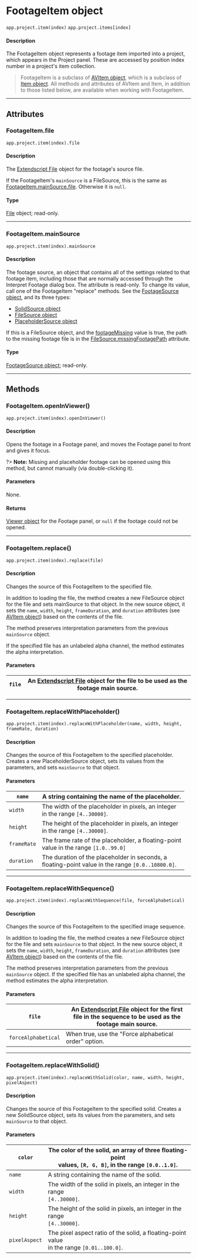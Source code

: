 # FootageItem object

`app.project.item(index)`
`app.project.items[index]`

#### Description

The FootageItem object represents a footage item imported into a project, which appears in the Project panel. These are accessed by position index number in a project's item collection.

> FootageItem is a subclass of [AVItem object](avitem.md#avitem), which is a subclass of [Item object](item.md#item). All methods and attributes of AVItem and Item, in addition to those listed below, are available when working with FootageItem.

---

## Attributes

### FootageItem.file

`app.project.item(index).file`

#### Description

The [Extendscript File](https://extendscript.docsforadobe.dev/file-system-access/file-object.html) object for the footage's source file.

If the FootageItem's `mainSource` is a FileSource, this is the same as [FootageItem.mainSource.file](../sources/filesource.md#filesourcefile). Otherwise it is `null`.

#### Type

[File](https://extendscript.docsforadobe.dev/file-system-access/file-object.html) object; read-only.

---

### FootageItem.mainSource

`app.project.item(index).mainSource`

#### Description

The footage source, an object that contains all of the settings related to that footage item, including those that are normally accessed through the Interpret Footage dialog box. The attribute is read-only. To change its value, call one of the FootageItem "replace" methods. See the [FootageSource object](../sources/footagesource.md#footagesource), and its three types:

- [SolidSource object](../sources/solidsource.md#solidsource)
- [FileSource object](../sources/filesource.md#filesource)
- [PlaceholderSource object](../sources/placeholdersource.md#placeholdersource)

If this is a FileSource object, and the [footageMissing](avitem.md#avitemfootagemissing) value is true, the path to the missing footage file is in the [FileSource.missingFootagePath](../sources/filesource.md#filesourcemissingfootagepath) attribute.

#### Type

[FootageSource object](../sources/footagesource.md#footagesource); read-only.

---

## Methods

### FootageItem.openInViewer()

`app.project.item(index).openInViewer()`

#### Description

Opens the footage in a Footage panel, and moves the Footage panel to front and gives it focus.

?> **Note:** Missing and placeholder footage can be opened using this method, but cannot manually (via double-clicking it).

#### Parameters

None.

#### Returns

[Viewer object](../other/viewer.md#viewer) for the Footage panel, or `null` if the footage could not be opened.

---

### FootageItem.replace()

`app.project.item(index).replace(file)`

#### Description

Changes the source of this FootageItem to the specified file.

In addition to loading the file, the method creates a new FileSource object for the file and sets mainSource to that object. In the new source object, it sets the `name`, `width`, `height`, `frameDuration`, and `duration` attributes (see [AVItem object](avitem.md#avitem)) based on the contents of the file.

The method preserves interpretation parameters from the previous `mainSource` object.

If the specified file has an unlabeled alpha channel, the method estimates the alpha interpretation.

#### Parameters

| `file`   | An [Extendscript File](https://extendscript.docsforadobe.dev/file-system-access/file-object.html) object for the file to be used as the footage main source.   |
|----------|----------------------------------------------------------------------------------------------------------------------------------------------------------------|

---

### FootageItem.replaceWithPlaceholder()

`app.project.item(index).replaceWithPlaceholder(name, width, height, frameRate, duration)`

#### Description

Changes the source of this FootageItem to the specified placeholder. Creates a new PlaceholderSource object, sets its values from the parameters, and sets `mainSource` to that object.

#### Parameters

| `name`      | A string containing the name of the placeholder.                                                      |
|-------------|-------------------------------------------------------------------------------------------------------|
| `width`     | The width of the placeholder in pixels, an integer<br/>in the range `[4..30000]`.                     |
| `height`    | The height of the placeholder in pixels, an integer<br/>in the range `[4..30000]`.                    |
| `frameRate` | The frame rate of the placeholder, a floating-point<br/>value in the range `[1.0..99.0]`              |
| `duration`  | The duration of the placeholder in seconds, a<br/>floating-point value in the range `[0.0..10800.0]`. |

---

### FootageItem.replaceWithSequence()

`app.project.item(index).replaceWithSequence(file, forceAlphabetical)`

#### Description

Changes the source of this FootageItem to the specified image sequence.

In addition to loading the file, the method creates a new FileSource object for the file and sets `mainSource` to that object. In the new source object, it sets the `name`, `width`, `height`, `frameDuration`, and `duration` attributes (see [AVItem object](avitem.md#avitem)) based on the contents of the file.

The method preserves interpretation parameters from the previous `mainSource` object. If the specified file has an unlabeled alpha channel, the method estimates the alpha interpretation.

#### Parameters

| `file`              | An [Extendscript File](https://extendscript.docsforadobe.dev/file-system-access/file-object.html) object for the first file in the sequence to be used as the footage main source.   |
|---------------------|--------------------------------------------------------------------------------------------------------------------------------------------------------------------------------------|
| `forceAlphabetical` | When true, use the "Force alphabetical order" option.                                                                                                                                |

---

### FootageItem.replaceWithSolid()

`app.project.item(index).replaceWithSolid(color, name, width, height, pixelAspect)`

#### Description

Changes the source of this FootageItem to the specified solid. Creates a new SolidSource object, sets its values from the parameters, and sets `mainSource` to that object.

#### Parameters

| `color`       | The color of the solid, an array of three floating-point<br/>values, `[R, G, B]`, in the range `[0.0..1.0]`.   |
|---------------|----------------------------------------------------------------------------------------------------------------|
| `name`        | A string containing the name of the solid.                                                                     |
| `width`       | The width of the solid in pixels, an integer in the range<br/>`[4..30000]`.                                    |
| `height`      | The height of the solid in pixels, an integer in the range<br/>`[4..30000]`.                                   |
| `pixelAspect` | The pixel aspect ratio of the solid, a floating-point value<br/>in the range `[0.01..100.0]`.                  |
